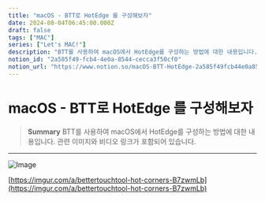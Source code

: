 ```yaml
---
title: "macOS - BTT로 HotEdge 를 구성해보자"
date: 2024-08-04T06:45:00.000Z
draft: false
tags: ["MAC"]
series: ["Let's MAC!"]
description: "BTT를 사용하여 macOS에서 HotEdge를 구성하는 방법에 대한 내용입니다. 관련 이미지와 비디오 링크가 포함되어 있습니다."
notion_id: "2a585f49-fcb4-4e0a-8544-cecca3f50cf0"
notion_url: "https://www.notion.so/macOS-BTT-HotEdge-2a585f49fcb44e0a8544cecca3f50cf0"
---
```


# macOS - BTT로 HotEdge 를 구성해보자

> **Summary**
> BTT를 사용하여 macOS에서 HotEdge를 구성하는 방법에 대한 내용입니다. 관련 이미지와 비디오 링크가 포함되어 있습니다.

---

![Image](https://prod-files-secure.s3.us-west-2.amazonaws.com/09ccd4d5-876c-4bba-bbdf-cc77a0a11257/4472359a-d598-4954-96fa-fc3dc9edf835/Untitled.png?X-Amz-Algorithm=AWS4-HMAC-SHA256&X-Amz-Content-Sha256=UNSIGNED-PAYLOAD&X-Amz-Credential=ASIAZI2LB4666SGR5PBC%2F20250724%2Fus-west-2%2Fs3%2Faws4_request&X-Amz-Date=20250724T101739Z&X-Amz-Expires=3600&X-Amz-Security-Token=IQoJb3JpZ2luX2VjEAIaCXVzLXdlc3QtMiJGMEQCIFSVGmvUFnwt2C3LDPIdoEny9gq8ndNssRQUO4ZmuHStAiB7%2FbRoV8ESF8qSwAX49SgZ4DiXkl1W%2BVkzX3cVszZUnCr%2FAwgqEAAaDDYzNzQyMzE4MzgwNSIMCxuNFGQEe%2B53X2VIKtwDsct4z%2FzGGz2pUcOSQn6tocKzVzGLmHA9hP%2FpkmV41XWiJ56TJrhIPONvGnlbkyfz0bzgJpOsfX%2B%2B10AU5N6q65kwTeCs%2Bxnb%2B5TD6xoJSHEYCmWianQFyapCddO3XxLvLYjVbSHJKVqOy8O4SDufKO7m0zL96CegCSE01fDSq3MFffCKe553Hrn9jmu%2FbBJYIpxXNAfwwgBQRRF7AsO7PNbT8YIRn%2BMlP6MXt38WT3v%2FalPXcjC14Q4PsaO28fPzRWU1XTj99FXZWow%2FqNrYb9qS%2FbSAkyWCqySFnNoATBJtkKYOAjDofibU8OM1%2BRCCv0ZmLvaas7fQXenzX58PCUsNzSh2r97vBcg85Yb7A1aHU836xAnQa9km7DPgal3%2FpqWkcIqAc1VpaZIX0elglCaI7LQdeGQTolnTjvnyJzPoO45IV21JHzNnWV7MtEe1WrGo0I0x6sCCpb1ldXvDr4icA3eRLDtyjOZE7EDYc8YpEs8s34Yw6DW1mwMCqSIHbDPiJd1PgcbH%2FmzIjX1F6sqpv0nXicdmyT2UIiqYhqjxsKIYqPHQ8iQxKZvHyvRmDCZ0um%2Fzu%2BrbMH%2FQ21sYBJQwwZOrNwT%2BLeZnSxp6TEk00JW0FYy7OAQyWMkwl%2FaHxAY6pgF8H%2FXAI3qWxHtMLZvT4SNs2GaPJCJ4EoGHfw62CQJzGMMXVjhSNYB%2FLf2ZQfl2aQHkiJjpvEVvd8XVcwczKppZW%2BksNppM55Ex6p3P%2BIEnZjW8YCCShV2UxhAUl5lq7%2B%2BiCdeaV7EWaUC4eoAvCub2twneFE5sTwfPDWs7HmqQYOxAmXMNRrRKrmAa9VOIMF7%2BTjZkLViVjocZYxG5KFpOyZwTm7TN&X-Amz-Signature=87b55c10b93fb8d0f5c1a159368df869ab72743abce7f0b2b21d0c8a7eaf0ecf&X-Amz-SignedHeaders=host&x-amz-checksum-mode=ENABLED&x-id=GetObject)

[https://imgur.com/a/bettertouchtool-hot-corners-B7zwmLb](https://imgur.com/a/bettertouchtool-hot-corners-B7zwmLb)


